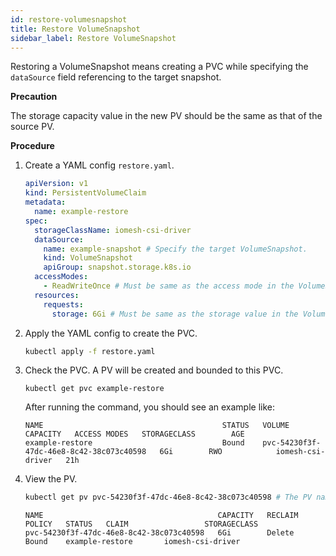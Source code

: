 ```yaml
---
id: restore-volumesnapshot
title: Restore VolumeSnapshot
sidebar_label: Restore VolumeSnapshot
---
```



Restoring a VolumeSnapshot means creating a PVC while specifying the `dataSource` field referencing to the target snapshot. 

**Precaution**

The storage capacity value in the new PV should be the same as that of the source PV.

**Procedure**

1. Create a YAML config `restore.yaml`. 

    ```yaml
    apiVersion: v1
    kind: PersistentVolumeClaim
    metadata:
      name: example-restore 
    spec:
      storageClassName: iomesh-csi-driver 
      dataSource:
        name: example-snapshot # Specify the target VolumeSnapshot.
        kind: VolumeSnapshot
        apiGroup: snapshot.storage.k8s.io
      accessModes:
        - ReadWriteOnce # Must be same as the access mode in the VolumeSnapshot.
      resources:
        requests:
          storage: 6Gi # Must be same as the storage value in the VolumeSnapshot.
    ```

2. Apply the YAML config to create the PVC.

    ```bash
    kubectl apply -f restore.yaml
    ```
3. Check the PVC. A PV will be created and bounded to this PVC.

    ```
    kubectl get pvc example-restore
    ```
   After running the command, you should see an example like:
    ```output
    NAME                                        STATUS   VOLUME                                     CAPACITY   ACCESS MODES   STORAGECLASS        AGE
    example-restore                             Bound    pvc-54230f3f-47dc-46e8-8c42-38c073c40598   6Gi        RWO            iomesh-csi-driver   21h   
    ```
4. View the PV. 
    ```bash
    kubectl get pv pvc-54230f3f-47dc-46e8-8c42-38c073c40598 # The PV name you get in Step 3.
    ```
    ```output
    NAME                                       CAPACITY   RECLAIM POLICY   STATUS   CLAIM                 STORAGECLASS
    pvc-54230f3f-47dc-46e8-8c42-38c073c40598   6Gi        Delete           Bound    example-restore       iomesh-csi-driver
    ```